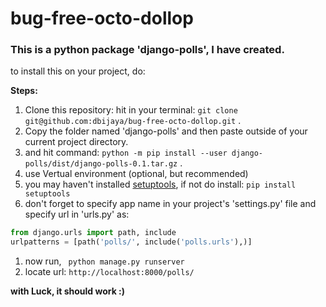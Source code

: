 # bug-free-octo-dollop

### This is a python package 'django-polls', I have created.
to install this on your project, do:

**Steps:**
1. Clone this repository: hit in your terminal: `git clone git@github.com:dbijaya/bug-free-octo-dollop.git` .
1. Copy the folder named 'django-polls' and then paste outside of your current project directory.
1. and hit command: `python -m pip install --user django-polls/dist/django-polls-0.1.tar.gz` .
  1. use Vertual environment (optional, but recommended)
  1. you may haven't installed [setuptools](https://pypi.org/project/setuptools/3.8.1/#:~:text=The%20recommended%20way%20to%20install,in%20your%20Python%20Scripts%20subdirectory.), if not do install: `pip install setuptools`
1. don't forget to specify app name in your project's 'settings.py' file and specify url in 'urls.py' as:
```py
from django.urls import path, include
urlpatterns = [path('polls/', include('polls.urls'),)]
```
1. now run, ` python manage.py runserver`
1. locate url: ` http://localhost:8000/polls/ `

**with Luck, it should work :)**
